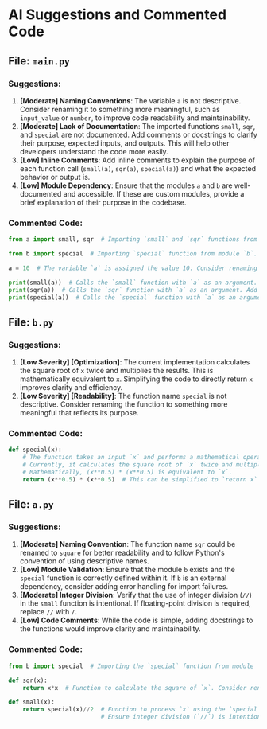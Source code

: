 # AI Suggestions and Commented Code

## File: `main.py`

### Suggestions:
1. **[Moderate] Naming Conventions**: The variable `a` is not descriptive. Consider renaming it to something more meaningful, such as `input_value` or `number`, to improve code readability and maintainability.
2. **[Moderate] Lack of Documentation**: The imported functions `small`, `sqr`, and `special` are not documented. Add comments or docstrings to clarify their purpose, expected inputs, and outputs. This will help other developers understand the code more easily.
3. **[Low] Inline Comments**: Add inline comments to explain the purpose of each function call (`small(a)`, `sqr(a)`, `special(a)`) and what the expected behavior or output is.
4. **[Low] Module Dependency**: Ensure that the modules `a` and `b` are well-documented and accessible. If these are custom modules, provide a brief explanation of their purpose in the codebase.

### Commented Code:
```python
from a import small, sqr  # Importing `small` and `sqr` functions from module `a`. These functions should be documented to explain their purpose (e.g., are they mathematical operations, transformations, or something else?).

from b import special  # Importing `special` function from module `b`. Add documentation to clarify its functionality (e.g., is it a special calculation, transformation, or something else?).

a = 10  # The variable `a` is assigned the value 10. Consider renaming it to something more descriptive, such as `input_value` or `number`, to improve readability.

print(small(a))  # Calls the `small` function with `a` as an argument. Add comments to explain what this function does, its purpose, and the expected input/output.
print(sqr(a))  # Calls the `sqr` function with `a` as an argument. Add comments to explain what this function does, its purpose, and the expected input/output.
print(special(a))  # Calls the `special` function with `a` as an argument. Add comments to explain what this function does, its purpose, and the expected input/output.
```


## File: `b.py`

### Suggestions:
1. **[Low Severity] [Optimization]**: The current implementation calculates the square root of `x` twice and multiplies the results. This is mathematically equivalent to `x`. Simplifying the code to directly return `x` improves clarity and efficiency.
2. **[Low Severity] [Readability]**: The function name `special` is not descriptive. Consider renaming the function to something more meaningful that reflects its purpose.

### Commented Code:
```python
def special(x):   
    # The function takes an input `x` and performs a mathematical operation.
    # Currently, it calculates the square root of `x` twice and multiplies the results.
    # Mathematically, (x**0.5) * (x**0.5) is equivalent to `x`.
    return (x**0.5) * (x**0.5)  # This can be simplified to `return x` for clarity and efficiency.
```


## File: `a.py`

### Suggestions:
1. **[Moderate] Naming Convention**: The function name `sqr` could be renamed to `square` for better readability and to follow Python's convention of using descriptive names.
2. **[Low] Module Validation**: Ensure that the module `b` exists and the `special` function is correctly defined within it. If `b` is an external dependency, consider adding error handling for import failures.
3. **[Moderate] Integer Division**: Verify that the use of integer division (`//`) in the `small` function is intentional. If floating-point division is required, replace `//` with `/`.
4. **[Low] Code Comments**: While the code is simple, adding docstrings to the functions would improve clarity and maintainability.

### Commented Code:
```python
from b import special  # Importing the `special` function from module `b`. Ensure `b` is a valid module and `special` is correctly defined.

def sqr(x):  
    return x*x  # Function to calculate the square of `x`. Consider renaming to `square` for clarity and better readability.

def small(x):  
    return special(x)//2  # Function to process `x` using the `special` function and perform integer division by 2. 
                          # Ensure integer division (`//`) is intentional and not a mistake.
```


